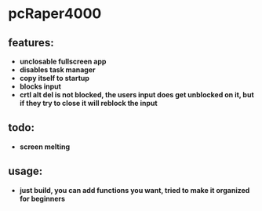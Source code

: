 # pcRaper4000

## features:

- **unclosable fullscreen app**
- **disables task manager**
- **copy itself to startup**
- **blocks input**
- **crtl alt del is not blocked, the users input does get unblocked on it, but if they try to close it will reblock the input**

## todo:

- **screen melting**

## usage:

- **just build, you can add functions you want, tried to make it organized for beginners**
